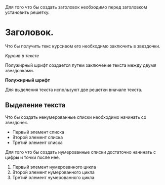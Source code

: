 
Для того что бы создать заголовок необходимо перед заголовком установить решетку.
# Заголовок.

Что бы получить текс курсивом его необходимо заключить в звездочки.

*Курсив в тексте*

Полужирный шрифт создается путем заключение текста между двумя звездочками.

**Полужирный шрифт**

Для выделения текста используют две решетки вначале текста.

## Выделение текста 

Что бы создать ненумерованные списки необходимо начинать со звездочек.

* Первый элемент списка
* Второй элемент списка
* Третий элемент списка

Для того что бы создать нумерованные списки достаточно начинать с цифры и точки после неё.

1. Первый элемент нумерованного цикла
2. Второй элемент нумерованного цикла
3. Третий элемент нумерованного цикла
